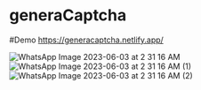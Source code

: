 ﻿# generaCaptcha
#Demo https://generacaptcha.netlify.app/


![WhatsApp Image 2023-06-03 at 2 31 16 AM](https://github.com/MiguelAngeloH/generaCaptcha/assets/44765289/ac04fb5f-df43-4089-b881-7a3f4d046482)
![WhatsApp Image 2023-06-03 at 2 31 16 AM (1)](https://github.com/MiguelAngeloH/generaCaptcha/assets/44765289/2f199a40-419e-4a36-b088-e7dca8e5437f)
![WhatsApp Image 2023-06-03 at 2 31 16 AM (2)](https://github.com/MiguelAngeloH/generaCaptcha/assets/44765289/b7d0f99a-ce3c-42bc-afb2-15c956882c02)
